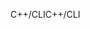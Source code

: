 <span data-ttu-id="a328e-101">C++/CLI</span><span class="sxs-lookup"><span data-stu-id="a328e-101">C++/CLI</span></span>